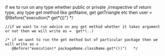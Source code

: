 if we to run on any type whether public or private ,irrespective of return type,
       any type get method like getName, get getTriangle etc then user = @Before("execution(* get*())")  */

    //if we want to run advice on any get method whether it takes argument or not then we will write as =  get*(..)

    /* if we want to run the get method but of particular package then we will write as =
       @Before("execution(* packageName.className.get*())")   */
